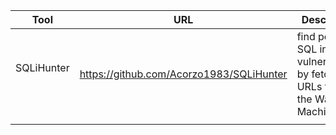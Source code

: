 | Tool               | URL                                      | Description                                                                            |
| ------------------ | ---------------------------------------- | -------------------------------------------------------------------------------------- |
| SQLiHunter<br><br> | https://github.com/Acorzo1983/SQLiHunter | find potential SQL injection vulnerabilities by fetching URLs from the Wayback Machine |
|                    |                                          |                                                                                        |
